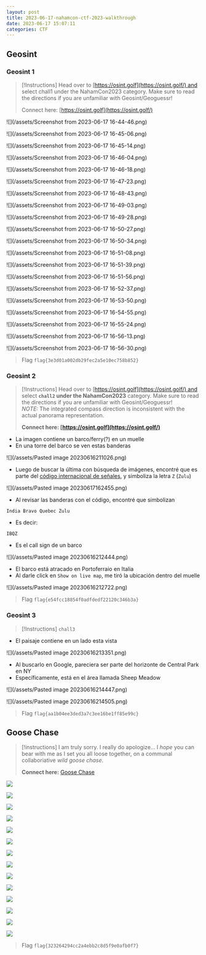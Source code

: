 ```yaml
---
layout: post
title: 2023-06-17-nahamcon-ctf-2023-walkthrough
date: 2023-06-17 15:07:11
categories: CTF
---
```


## Geosint

### Geosint 1

>[!Instructions]
>Head over to [https://osint.golf](https://osint.golf/) and select chall1 under the NahamCon2023 category. Make sure to read the directions if you are unfamiliar with Geosint/Geoguessr!
>
>Connect here: [https://osint.golf](https://osint.golf/)

![](/assets/Screenshot from 2023-06-17 16-44-46.png)

![](/assets/Screenshot from 2023-06-17 16-45-06.png)

![](/assets/Screenshot from 2023-06-17 16-45-14.png)

![](/assets/Screenshot from 2023-06-17 16-46-04.png)

![](/assets/Screenshot from 2023-06-17 16-46-18.png)

![](/assets/Screenshot from 2023-06-17 16-47-23.png)

![](/assets/Screenshot from 2023-06-17 16-48-43.png)

![](/assets/Screenshot from 2023-06-17 16-49-03.png)

![](/assets/Screenshot from 2023-06-17 16-49-28.png)

![](/assets/Screenshot from 2023-06-17 16-50-27.png)

![](/assets/Screenshot from 2023-06-17 16-50-34.png)

![](/assets/Screenshot from 2023-06-17 16-51-08.png)

![](/assets/Screenshot from 2023-06-17 16-51-39.png)

![](/assets/Screenshot from 2023-06-17 16-51-56.png)

![](/assets/Screenshot from 2023-06-17 16-52-37.png)

![](/assets/Screenshot from 2023-06-17 16-53-50.png)

![](/assets/Screenshot from 2023-06-17 16-54-55.png)

![](/assets/Screenshot from 2023-06-17 16-55-24.png)

![](/assets/Screenshot from 2023-06-17 16-56-13.png)

![](/assets/Screenshot from 2023-06-17 16-56-30.png)

> Flag `flag{3e3d01a002db29fec2a5e10ec758b852}`

### Geosint 2
>[!Instructions]
>Head over to [https://osint.golf](https://osint.golf/) and select **`chall2` under the NahamCon2023** category. Make sure to read the directions if you are unfamiliar with Geosint/Geoguessr!  
>_NOTE:_ The integrated compass direction is inconsistent with the actual panorama representation.
>
>**Connect here: [https://osint.golf](https://osint.golf/)**

- La imagen contiene un barco/ferry(?) en un muelle
- En una torre del barco se ven estas banderas

![](/assets/Pasted image 20230616211026.png)

- Luego de buscar la última con búsqueda de imágenes, encontré que es parte del [código internacional de señales](https://msi.nga.mil/api/publications/download?key=16694273/SFH00000/Pub102bk.pdf&type=view), y simboliza la letra `Z` (`Zulu`)

![](/assets/Pasted image 20230617162455.png)

- Al revisar las banderas con el código, encontré que simbolizan

```
India Bravo Quebec Zulu
```

- Es decir:

```
IBQZ
```

- Es el call sign de un barco

![](/assets/Pasted image 20230616212444.png)

- El barco está atracado en Portoferraio en Italia
- Al darle click en `Show on live map`, me tiró la ubicación dentro del muelle

![](/assets/Pasted image 20230616212722.png)

> Flag `flag{e54fcc18854f0adfdedf22120c346b3a}`

### Geosint 3
>[!Instructions]
>`chall3`

- El paisaje contiene en un lado esta vista

![](/assets/Pasted image 20230616213351.png)

- Al buscarlo en Google, pareciera ser parte del horizonte de Central Park en NY
- Específicamente, está en el área llamada Sheep Meadow

![](/assets/Pasted image 20230616214447.png)

![](/assets/Pasted image 20230616214505.png)

> Flag `flag{aa1b04ee3ded3a7c3ee16be1ff85e99c}`

## Goose Chase
>[!instructions]
>I am truly sorry. I really do apologize... I _hope_ you can bear with me as I set you all loose together, on a communal collaboriative _wild goose chase_.
>
>**Connect here:**
>[Goose Chase](https://docs.google.com/spreadsheets/d/17qy0Yw1_8rLOhrG5MWT8rWzpMi3_1vr3A_khcv3j6Cc/)

![](/assets/goose-chase-2023-06-17_11.37.42.mkv_snapshot_00.03_[2023.06.17_15.09.13].jpg)

![](/assets/goose-chase-2023-06-17_11.37.42.mkv_snapshot_00.15_[2023.06.17_16.38.07].jpg)

![](/assets/goose-chase-2023-06-17_11.37.42.mkv_snapshot_00.27_[2023.06.17_16.38.26].jpg)

![](/assets/goose-chase-2023-06-17_11.37.42.mkv_snapshot_00.50_[2023.06.17_16.38.36].jpg)

![](/assets/goose-chase-2023-06-17_11.37.42.mkv_snapshot_02.39_[2023.06.17_16.38.59].jpg)

![](/assets/goose-chase-2023-06-17_11.37.42.mkv_snapshot_03.01_[2023.06.17_16.39.18].jpg)

![](/assets/goose-chase-2023-06-17_11.37.42.mkv_snapshot_03.22_[2023.06.17_16.39.45].jpg)

![](/assets/goose-chase-2023-06-17_11.37.42.mkv_snapshot_03.25_[2023.06.17_16.39.50].jpg)

![](/assets/goose-chase-2023-06-17_11.37.42.mkv_snapshot_13.21_[2023.06.17_16.41.07].jpg)

![](/assets/goose-chase-2023-06-17_11.37.42.mkv_snapshot_13.32_[2023.06.17_16.41.15].jpg)

![](/assets/goose-chase-2023-06-17_11.37.42.mkv_snapshot_14.31_[2023.06.17_16.41.30].jpg)

![](/assets/goose-chase-2023-06-17_11.37.42.mkv_snapshot_19.43_[2023.06.17_16.42.02].jpg)

![](/assets/goose-chase-2023-06-17_11.37.42.mkv_snapshot_19.54_[2023.06.17_16.42.14].jpg)

![](/assets/goose-chase-2023-06-17_11.37.42.mkv_snapshot_20.15_[2023.06.17_16.42.20].jpg)

>Flag `flag{323264294cc2a4ebb2c8d5f9e0afb0f7}`

